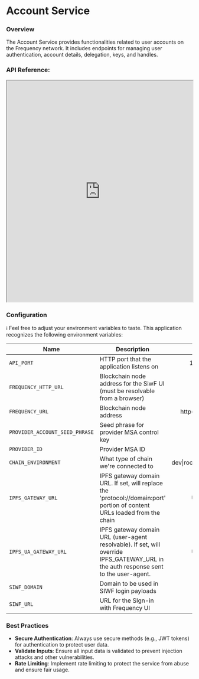 # Account Service

### **Overview**

The Account Service provides functionalities related to user accounts on the Frequency network. It includes endpoints for managing user authentication, account details, delegation, keys, and handles.

### **API Reference:**

<iframe src="https://amplicalabs.github.io/account-service" width="100%" height="600px"></iframe>

### Configuration

ℹ️ Feel free to adjust your environment variables to taste.
This application recognizes the following environment variables:

| Name                           | Description                                                                                                                          |          Range/Type           | Required? | Default |
| ------------------------------ | ------------------------------------------------------------------------------------------------------------------------------------ | :---------------------------: | :-------: | :-----: |
| `API_PORT`                     | HTTP port that the application listens on                                                                                            |         1025 - 65535          |           |  3000   |
| `FREQUENCY_HTTP_URL`           | Blockchain node address for the SiwF UI (must be resolvable from a browser)                                                          |         http(s): URL          |     Y     |         |
| `FREQUENCY_URL`                | Blockchain node address                                                                                                              |    http(s): or ws(s): URL     |     Y     |         |
| `PROVIDER_ACCOUNT_SEED_PHRASE` | Seed phrase for provider MSA control key                                                                                             |            string             |     Y     |         |
| `PROVIDER_ID`                  | Provider MSA ID                                                                                                                      |            integer            |     Y     |         |
| `CHAIN_ENVIRONMENT`            | What type of chain we're connected to                                                                                                | dev\|rococo\|testnet\|mainnet |     Y     |         |
| `IPFS_GATEWAY_URL`             | IPFS gateway domain URL. If set, will replace the 'protocol://domain:port' portion of content URLs loaded from the chain             |         URL template          |           |         |
| `IPFS_UA_GATEWAY_URL`          | IPFS gateway domain URL (user-agent resolvable). If set, will override IPFS_GATEWAY_URL in the auth response sent to the user-agent. |         URL template          |           |         |
| `SIWF_DOMAIN`                  | Domain to be used in SIWF login payloads                                                                                             |            string             |     Y     |         |
| `SIWF_URL`                     | URL for the SIgn-in with Frequency UI                                                                                                |              URL              |     Y     |         |


### **Best Practices**

- **Secure Authentication**: Always use secure methods (e.g., JWT tokens) for authentication to protect user data.
- **Validate Inputs**: Ensure all input data is validated to prevent injection attacks and other vulnerabilities.
- **Rate Limiting**: Implement rate limiting to protect the service from abuse and ensure fair usage.
